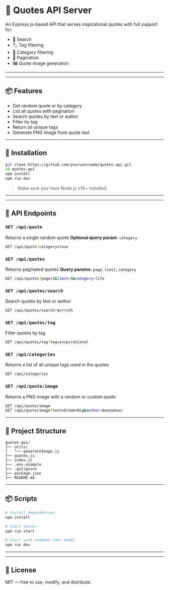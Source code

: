 # 📜 Quotes API Server

An Express.js-based API that serves inspirational quotes with full support for:

* 🔎 Search
* 🏷️ Tag filtering
* 🎯 Category filtering
* 📄 Pagination
* 🖼️ Quote image generation

---


---

## 📦 Features

* Get random quote or by category
* List all quotes with pagination
* Search quotes by text or author
* Filter by tag
* Return all unique tags
* Generate PNG image from quote text

---

## 🔧 Installation

```bash
git clone https://github.com/yourusername/quotes-api.git
cd quotes-api
npm install
npm run dev
```

> Make sure you have Node.js v18+ installed.

---



---

## 📡 API Endpoints

### `GET /api/quote`

Returns a single random quote
**Optional query param**: `category`

```bash
GET /api/quote?category=love
```

### `GET /api/quotes`

Returns paginated quotes
**Query params**: `page`, `limit`, `category`

```bash
GET /api/quotes?page=1&limit=5&category=life
```

### `GET /api/quotes/search`

Search quotes by text or author

```bash
GET /api/quotes/search?q=truth
```

### `GET /api/quotes/tag`

Filter quotes by tag

```bash
GET /api/quotes/tag?tag=inspirational
```

### `GET /api/categories`

Returns a list of all unique tags used in the quotes

```bash
GET /api/categories
```

### `GET /api/quote/image`

Returns a PNG image with a random or custom quote

```bash
GET /api/quote/image
GET /api/quote/image?text=Dream+Big&author=Anonymous
```

---

## 📁 Project Structure

```
quotes-api/
├── utils/
│   └── generateImage.js
├── quotes.js
├── index.js
├── .env.example
├── .gitignore
├── package.json
├── README.md
```

---

## 📦 Scripts

```bash
# Install dependencies
npm install

# Start server
npm run start

# Start with nodemon (dev mode)
npm run dev
```

---




---

## 📃 License

MIT — free to use, modify, and distribute.
